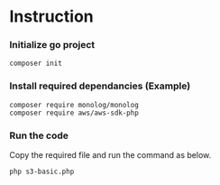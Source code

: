# Instruction

### Initialize go project
```
composer init
```

### Install required dependancies (Example)
```
composer require monolog/monolog
composer require aws/aws-sdk-php
```

### Run the code
Copy the required file and run the command as below.
```
php s3-basic.php
```
